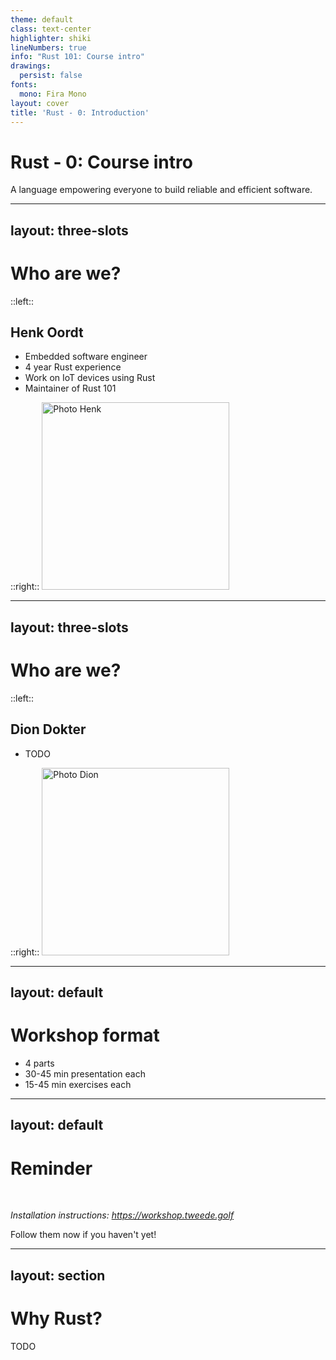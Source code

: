 ```yaml
---
theme: default
class: text-center
highlighter: shiki
lineNumbers: true
info: "Rust 101: Course intro"
drawings:
  persist: false
fonts:
  mono: Fira Mono
layout: cover
title: 'Rust - 0: Introduction'
---
```


# Rust - 0: Course intro

A language empowering everyone
to build reliable and efficient software.

---
layout: three-slots
---

# Who are we?

::left::

##  Henk Oordt
- Embedded software engineer
- 4 year Rust experience
- Work on IoT devices using Rust
- Maintainer of Rust 101

::right::
<img src="https://tweedegolf.nl/images/henk.jpg" alt="Photo Henk" width="300" />

---
layout: three-slots
---

# Who are we?

::left::

##  Dion Dokter
- TODO

::right::
<img src="https://tweedegolf.nl/images/dion.jpg" alt="Photo Dion" width="300" />

---
layout: default
---
# Workshop format

- 4 parts
- 30-45 min presentation each
- 15-45 min exercises each

---
layout: default
---

# Reminder
<br/>

*Installation instructions: <https://workshop.tweede.golf>*

Follow them now if you haven't yet!

---
layout: section
---

# Why Rust?

TODO